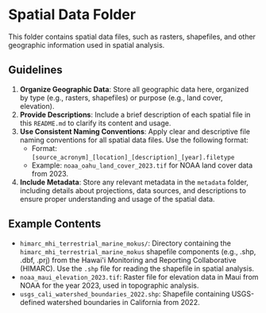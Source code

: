 # Spatial Data Folder

This folder contains spatial data files, such as rasters, shapefiles, and other geographic information used in spatial analysis.

## Guidelines

1.  **Organize Geographic Data**: Store all geographic data here, organized by type (e.g., rasters, shapefiles) or purpose (e.g., land cover, elevation).
2.  **Provide Descriptions**: Include a brief description of each spatial file in this `README.md` to clarify its content and usage.
3.  **Use Consistent Naming Conventions**: Apply clear and descriptive file naming conventions for all spatial data files. Use the following format:
    -   Format: `[source_acronym]_[location]_[description]_[year].filetype`
    -   Example: `noaa_oahu_land_cover_2023.tif` for NOAA land cover data from 2023.
4.  **Include Metadata**: Store any relevant metadata in the `metadata` folder, including details about projections, data sources, and descriptions to ensure proper understanding and usage of the spatial data.

## Example Contents

-   `himarc_mhi_terrestrial_marine_mokus/`: Directory containing the `himarc_mhi_terrestrial_marine_mokus` shapefile components (e.g., .shp, .dbf, .prj) from the Hawai'i Monitoring and Reporting Collaborative (HIMARC). Use the `.shp` file for reading the shapefile in spatial analysis.
-   `noaa_maui_elevation_2023.tif`: Raster file for elevation data in Maui from NOAA for the year 2023, used in topographic analysis.
-   `usgs_cali_watershed_boundaries_2022.shp`: Shapefile containing USGS-defined watershed boundaries in California from 2022.
